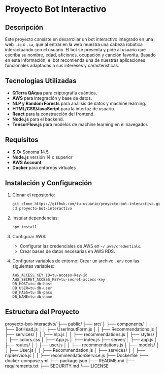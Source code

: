 # Proyecto Bot Interactivo

## Descripción
Este proyecto consiste en desarrollar un bot interactivo integrado en una web `.io` o `.ia`, que al entrar en la web muestra una cabeza robótica interactuando con el usuario. El bot se presenta y pide al usuario que escriba su nombre, edad, aficiones, ocupación y canción favorita. Basado en esta información, el bot recomienda una de nuestras aplicaciones funcionales adaptadas a sus intereses y características.

## Tecnologías Utilizadas
- **QTerra QAqua** para criptografía cuántica.
- **AWS** para integración y base de datos.
- **NLP y Random Forests** para análisis de datos y machine learning.
- **HTML/CSS/JavaScript** para la interfaz de usuario.
- **React** para la construcción del frontend.
- **Node.js** para el backend.
- **TensorFlow.js** para modelos de machine learning en el navegador.

## Requisitos
- **S.O:** Sonoma 14.5
- **Node.js** versión 14 o superior
- **AWS Account**
- **Docker** para entornos virtuales

## Instalación y Configuración
1. Clonar el repositorio:
    ```bash
    git clone https://github.com/tu-usuario/proyecto-bot-interactivo.git
    cd proyecto-bot-interactivo
    ```

2. Instalar dependencias:
    ```bash
    npm install
    ```

3. Configurar AWS:
    - Configurar las credenciales de AWS en `~/.aws/credentials`.
    - Crear bases de datos necesarias en AWS RDS.

4. Configurar variables de entorno:
    Crear un archivo `.env` con las siguientes variables:
    ```env
    AWS_ACCESS_KEY_ID=tu-access-key-id
    AWS_SECRET_ACCESS_KEY=tu-secret-access-key
    DB_HOST=tu-db-host
    DB_USER=tu-db-user
    DB_PASS=tu-db-pass
    DB_NAME=tu-db-name
    ```

## Estructura del Proyecto
proyecto-bot-interactivo/
├── public/
├── src/
│   ├── components/
│   │   ├── BotHead.js
│   │   ├── UserInputForm.js
│   │   ├── Recommendations.js
│   ├── services/
│   │   ├── nlp.js
│   │   ├── recommendations.js
│   ├── styles/
│   │   ├── colors.css
│   ├── App.js
│   ├── index.js
├── server/
│   ├── app.js
│   ├── routes/
│   │   ├── user.js
│   │   ├── recommendations.js
│   ├── models/
│   │   ├── User.js
│   │   ├── Recommendation.js
│   ├── services/
│   │   ├── nlpService.js
│   │   ├── recommendationService.js
├── Dockerfile
├── docker-compose.yml
├── package.json
├── README.md
├── requirements.txt
├── SECURITY.md
└── LICENSE

